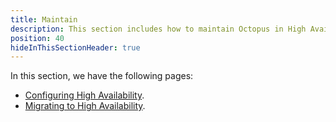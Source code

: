 ```yaml
---
title: Maintain
description: This section includes how to maintain Octopus in High Availability
position: 40
hideInThisSectionHeader: true
---
```


In this section, we have the following pages:
- [Configuring High Availability](/docs/administration/high-availability/maintain/managing-high-availability-nodes.md).
- [Migrating to High Availability](/docs/administration/high-availability/maintain/registering-polling-tentacles.md).
